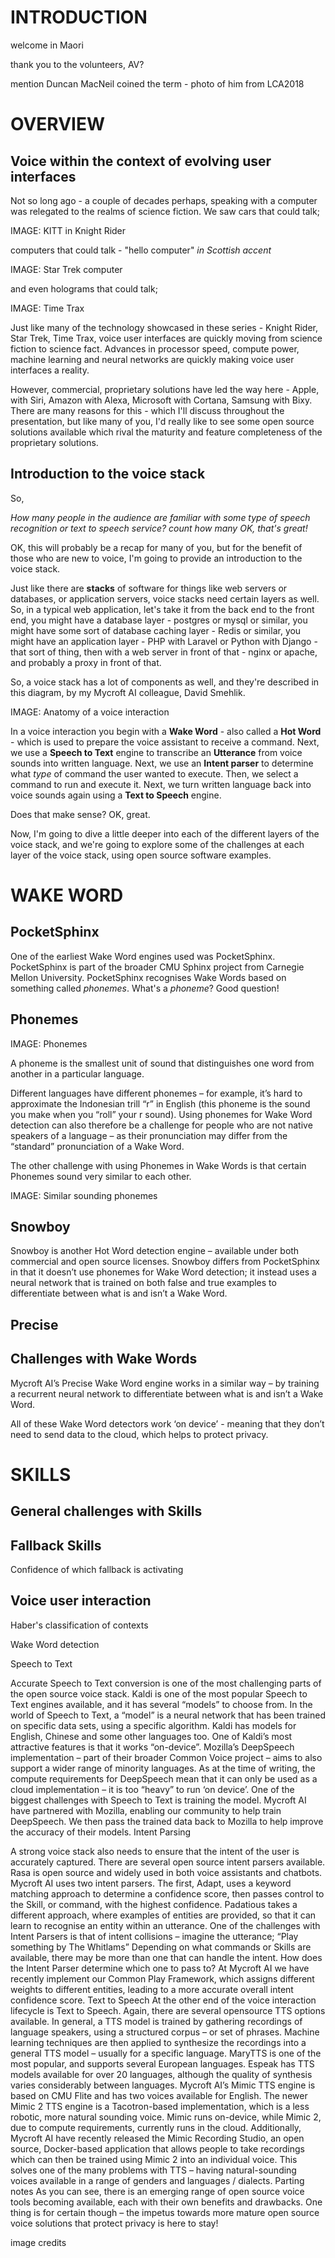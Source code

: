 # INTRODUCTION


welcome in Maori



thank you to the volunteers, AV?

mention Duncan MacNeil coined the term - photo of him from LCA2018

# OVERVIEW

## Voice within the context of evolving user interfaces

Not so long ago - a couple of decades perhaps, speaking with a computer was relegated to the realms of science fiction. We saw cars that could talk;

IMAGE: KITT in Knight Rider

computers that could talk - "hello computer" _in Scottish accent_

IMAGE: Star Trek computer

and even holograms that could talk;

IMAGE: Time Trax

Just like many of the technology showcased in these series - Knight Rider, Star Trek, Time Trax, voice user interfaces are quickly moving from science fiction to science fact. Advances in processor speed, compute power, machine learning and neural networks are quickly making voice user interfaces a reality.

However, commercial, proprietary solutions have led the way here - Apple, with Siri, Amazon with Alexa, Microsoft with Cortana, Samsung with Bixy. There are many reasons for this - which I'll discuss throughout the presentation, but like many of you, I'd really like to see some open source solutions available which rival the maturity and feature completeness of the proprietary solutions.

## Introduction to the voice stack

So,

_How many people in the audience are familiar with some type of speech recognition or text to speech service? *count how many* OK, that's great!_

OK, this will probably be a recap for many of you, but for the benefit of those who are new to voice, I'm going to provide an introduction to the voice stack.

Just like there are **stacks** of software for things like web servers or databases, or application servers, voice stacks need certain layers as well. So, in a typical web application, let's take it from the back end to the front end, you might have a database layer - postgres or mysql or similar, you might have some sort of database caching layer - Redis or similar, you might have an application layer - PHP with Laravel or Python with Django - that sort of thing, then with a web server in front of that - nginx or apache, and probably a proxy in front of that.

So, a voice stack has a lot of components as well, and they're described in this diagram, by my Mycroft AI colleague, David Smehlik.

IMAGE: Anatomy of a voice interaction

In a voice interaction you begin with a **Wake Word** - also called a **Hot Word** - which is used to prepare the voice assistant to receive a command. Next, we use a **Speech to Text** engine to transcribe an **Utterance** from voice sounds into written language. Next, we use an **Intent parser** to determine what _type_ of command the user wanted to execute. Then, we select a command to run and execute it. Next, we turn written language back into voice sounds again using a **Text to Speech** engine.

Does that make sense? OK, great.

Now, I'm going to dive a little deeper into each of the different layers of the voice stack, and we're going to explore some of the challenges at each layer of the voice stack, using open source software examples.

# WAKE WORD

## PocketSphinx

One of the earliest Wake Word engines used was PocketSphinx. PocketSphinx is part of the broader CMU Sphinx project from Carnegie Mellon University. PocketSphinx recognises Wake Words based on something called _phonemes_. What's a _phoneme_? Good question!

## Phonemes

IMAGE: Phonemes

A phoneme is the smallest unit of sound that distinguishes one word from another in a particular language.

Different languages have different phonemes – for example, it’s hard to approximate the Indonesian trill “r” in English (this phoneme is the sound you make when you “roll” your r sound).  Using phonemes for Wake Word detection can also therefore be a challenge for people who are not native speakers of a language – as their pronunciation may differ from the “standard” pronunciation of a Wake Word.

The other challenge with using Phonemes in Wake Words is that certain Phonemes sound very similar to each other.

IMAGE: Similar sounding phonemes



## Snowboy

Snowboy is another Hot Word detection engine – available under both commercial and open source licenses. Snowboy differs from PocketSphinx in that it doesn’t use phonemes for Wake Word detection; it instead uses a neural network that is trained on both false and true examples to differentiate between what is and isn’t a Wake Word.

## Precise



## Challenges with Wake Words

Mycroft AI’s Precise Wake Word engine works in a similar way – by training a recurrent neural network to differentiate between what is and isn’t a Wake Word.

All of these Wake Word detectors work ‘on device’ - meaning that they don’t need to send data to the cloud, which helps to protect privacy.





# SKILLS

## General challenges with Skills



## Fallback Skills
Confidence of which fallback is activating



## Voice user interaction

Haber's classification of contexts

Wake Word detection



Speech to Text

Accurate Speech to Text conversion is one of the most challenging parts of the open source voice stack.
Kaldi is one of the most popular Speech to Text engines available, and it has several “models” to choose from. In the world of Speech to Text, a “model” is a neural network that has been trained on specific data sets, using a specific algorithm. Kaldi has models for English, Chinese and some other languages too. One of Kaldi’s most attractive features is that it works “on-device”.
Mozilla’s DeepSpeech implementation – part of their broader Common Voice project – aims to also support a wider range of minority languages. As at the time of writing, the compute requirements for DeepSpeech mean that it can only be used as a cloud implementation – it is too “heavy” to run ‘on device’.
One of the biggest challenges with Speech to Text is training the model. Mycroft AI have partnered with Mozilla, enabling our community to help train DeepSpeech. We then pass the trained data back to Mozilla to help improve the accuracy of their models.
Intent Parsing

A strong voice stack also needs to ensure that the intent of the user is accurately captured. There are several open source intent parsers available.
Rasa is open source and widely used in both voice assistants and chatbots.
Mycroft AI uses two intent parsers. The first, Adapt, uses a keyword matching approach to determine a confidence score, then passes control to the Skill, or command, with the highest confidence. Padatious takes a different approach, where examples of entities are provided, so that it can learn to recognise an entity within an utterance.
One of the challenges with Intent Parsers is that of intent collisions – imagine the utterance;
“Play something by The Whitlams”
Depending on what commands or Skills are available, there may be more than one that can handle the intent. How does the Intent Parser determine which one to pass to? At Mycroft AI we have recently implement our Common Play Framework, which assigns different weights to different entities, leading to a more accurate overall intent confidence score.
Text to Speech
At the other end of the voice interaction lifecycle is Text to Speech. Again, there are several opensource TTS options available. In general, a TTS model is trained by gathering recordings of language speakers, using a structured corpus – or set of phrases. Machine learning techniques are then applied to synthesize the recordings into a general TTS model – usually for a specific language.
MaryTTS is one of the most popular, and supports several European languages.
Espeak has TTS models available for over 20 languages, although the quality of synthesis varies considerably between languages.
Mycroft AI’s Mimic TTS engine is based on CMU Flite and has two voices available for English. The newer Mimic 2 TTS engine is a Tacotron-based implementation, which is a less robotic, more natural sounding voice. Mimic runs on-device, while Mimic 2, due to compute requirements, currently runs in the cloud. Additionally, Mycroft AI have recently released the Mimic Recording Studio, an open source, Docker-based application that allows people to take recordings which can then be trained using Mimic 2 into an individual voice.
This solves one of the many problems with TTS – having natural-sounding voices available in a range of genders and languages / dialects.
Parting notes
As you can see, there is an emerging range of open source voice tools becoming available, each with their own benefits and drawbacks. One thing is for certain though – the impetus towards more mature open source voice solutions that protect privacy is here to stay!


image credits
